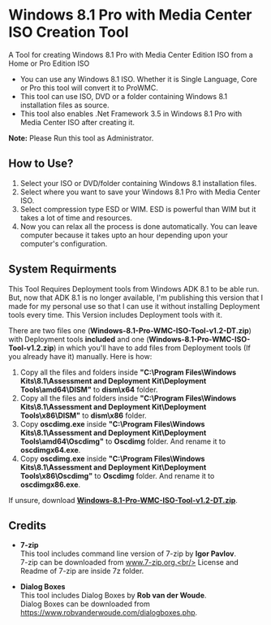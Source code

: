 # Windows 8.1 Pro with Media Center ISO Creation Tool
 A Tool for creating Windows 8.1 Pro with Media Center Edition ISO from a Home or Pro Edition ISO
 - You can use any Windows 8.1 ISO. Whether it is Single Language, Core or Pro this tool will convert it to ProWMC.
 - This tool can use ISO, DVD or a folder containing Windows 8.1 installation files as source.
 - This tool also enables .Net Framework 3.5 in Windows 8.1 Pro with Media Center ISO after creating it.

**Note:** Please Run this tool as Administrator.

## How to Use?
1. Select your ISO or DVD/folder containing Windows 8.1 installation files.
2. Select where you want to save your Windows 8.1 Pro with Media Center ISO.
3. Select compression type ESD or WIM. ESD is powerful than WIM but it takes a lot of time and resources.
4. Now you can relax all the process is done automatically. You can leave computer because it takes upto an hour depending upon your computer's configuration.

## System Requirments
This Tool Requires Deployment tools from Windows ADK 8.1 to be able run. But, now that ADK 8.1 is no longer available, I'm publishing this version that I made for my personal use so that I can use it without installing Deployment tools every time. This Version includes Deployment tools with it.

There are two files one (**Windows-8.1-Pro-WMC-ISO-Tool-v1.2-DT.zip**) with Deployment tools **included** and one (**Windows-8.1-Pro-WMC-ISO-Tool-v1.2.zip**) in which you'll have to add files from Deployment tools (If you already have it) manually. Here is how:

1. Copy all the files and folders inside **"C:\Program Files\Windows Kits\8.1\Assessment and Deployment Kit\Deployment Tools\amd64\DISM"** to **dism\x64** folder.
2. Copy all the files and folders inside **"C:\Program Files\Windows Kits\8.1\Assessment and Deployment Kit\Deployment Tools\x86\DISM"** to **dism\x86** folder.
3. Copy **oscdimg.exe** inside **"C:\Program Files\Windows Kits\8.1\Assessment and Deployment Kit\Deployment Tools\amd64\Oscdimg"** to **Oscdimg** folder. And rename it to **oscdimgx64.exe**.
4. Copy **oscdimg.exe** inside **"C:\Program Files\Windows Kits\8.1\Assessment and Deployment Kit\Deployment Tools\x86\Oscdimg"** to **Oscdimg** folder. And rename it to **oscdimgx86.exe**.

If unsure, download [**Windows-8.1-Pro-WMC-ISO-Tool-v1.2-DT.zip**](https://github.com/XaHertz/Windows-8.1-Pro-WMC-ISO-Tool/releases/download/v1.2/Windows-8.1-Pro-WMC-ISO-Tool-v1.2-DT.zip).

## Credits
- **7-zip**<br/>
  This tool includes command line version of 7-zip by **Igor Pavlov**.<br/>
  7-zip can be downloaded from www.7-zip.org.<br/>
  License and Readme of 7-zip are inside 7z folder.

- **Dialog Boxes**<br/>
  This tool includes Dialog Boxes by **Rob van der Woude**.<br/>
  Dialog Boxes can be downloaded from https://www.robvanderwoude.com/dialogboxes.php.
